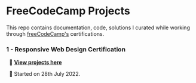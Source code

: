 # FreeCodeCamp Projects

This repo contains documentation, code, solutions I curated while working through [freeCodeCamp's](https://www.freecodecamp.org)  certifications.


### **1 - Responsive Web Design Certification**

  &nbsp; 📍 [**View projects here**](https://github.com/shivkumar98/FreeCodeCamp-Projects/tree/main/01-Responsive%20Web%20Design)
  
  &nbsp; 📍 Started on 28th July 2022.



 
